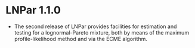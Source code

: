 # LNPar 1.1.0

* The second release of LNPar provides facilities for estimation and testing for a lognormal-Pareto mixture, both by means of the maximum profile-likelihood method and via the ECME algorithm.
